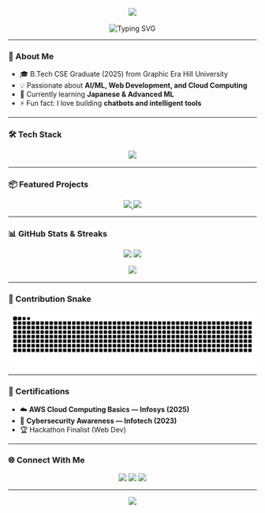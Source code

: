 <!-- Animated & Graphical Profile README for: github.com/Prabhakarrayal -->

<!-- Header Banner -->
<p align="center">
  <img src="https://capsule-render.vercel.app/api?type=waving&color=0:8e2de2,100:ff6a00&height=200&section=header&text=Hi%20I'm%20Prabhakar%20Rayal%20👋&fontSize=40&fontColor=ffffff&animation=fadeIn&fontAlignY=35" />
</p>

<!-- Typing Animation -->
<p align="center">
  <img src="https://readme-typing-svg.herokuapp.com?font=Fira+Code&pause=1000&color=ff0080&center=true&vCenter=true&width=500&lines=Software+Engineer+%7C+AI-ML+Enthusiast;Web+Developer+%7C+Problem+Solver;Always+Learning+New+Techs" alt="Typing SVG" />
</p>

---

### 🚀 About Me   
- 🎓 B.Tech CSE Graduate (2025) from Graphic Era Hill University  
- 💡 Passionate about **AI/ML, Web Development, and Cloud Computing**  
- 🌱 Currently learning **Japanese & Advanced ML**  
- ⚡ Fun fact: I love building **chatbots and intelligent tools**  

---

### 🛠️ Tech Stack  
<p align="center">
  <img src="https://skillicons.dev/icons?i=python,java,cpp,c,js,php,html,css,mysql,flask,react,aws,git,github,vscode,figma" />
</p>

---

### 📦 Featured Projects  
<p align="center">
  <a href="https://github.com/Prabhakarrayal/medical-image-denoising-ml">
    <img src="https://github-readme-stats.vercel.app/api/pin/?username=Prabhakarrayal&repo=medical-image-denoising-ml&theme=radical" />
  </a>
  <a href="https://github.com/Prabhakarrayal/ats-resume-optimizer">
    <img src="https://github-readme-stats.vercel.app/api/pin/?username=Prabhakarrayal&repo=ats-resume-optimizer&theme=radical" />
  </a>
</p>

---

### 📊 GitHub Stats & Streaks  
<p align="center">
  <!-- Stats -->
  <img src="https://github-readme-stats.vercel.app/api?username=Prabhakarrayal&show_icons=true&theme=radical&hide_border=true" height="160"/>
  
  <!-- Top Languages -->
  <img src="https://github-readme-stats.vercel.app/api/top-langs/?username=Prabhakarrayal&layout=compact&theme=radical&langs_count=8&hide=C,C%2B%2B,CMake,Makefile&cache_seconds=1800" height="160"/>
</p>

<p align="center">
  <!-- Streak (vercel mirror) -->
  <img src="https://github-readme-streak-stats.vercel.app?user=Prabhakarrayal&theme=radical&hide_border=true" height="160"/>
</p>



---

### 🐍 Contribution Snake  
<p align="center">
  <img src="https://raw.githubusercontent.com/Prabhakarrayal/Prabhakarrayal/output/github-contribution-grid-snake.svg" alt="snake animation"/>
</p>



---

### 🏅 Certifications  
- ☁️ **AWS Cloud Computing Basics — Infosys (2025)**  
- 🔐 **Cybersecurity Awareness — Infotech (2023)**  
- 🏆 Hackathon Finalist (Web Dev)  

---

### 🌐 Connect With Me  
<p align="center">
  <a href="mailto:prabhakarrayalarcy@gmail.com"><img src="https://img.shields.io/badge/Email-D14836?style=for-the-badge&logo=gmail&logoColor=white"></a>
  <a href="https://www.linkedin.com/in/prabhakar-rayal-663968259/"><img src="https://img.shields.io/badge/LinkedIn-0077B5?style=for-the-badge&logo=linkedin&logoColor=white"></a>
  <a href="https://prabhakar-rayal-gtz3vl4.gamma.site/"><img src="https://img.shields.io/badge/Portfolio-ff6a00?style=for-the-badge&logo=firefox&logoColor=white"></a>
</p>


---

<!-- Footer Banner -->
<p align="center">
  <img src="https://capsule-render.vercel.app/api?type=waving&color=0:ff6a00,100:8e2de2&height=120&section=footer"/>
</p>
